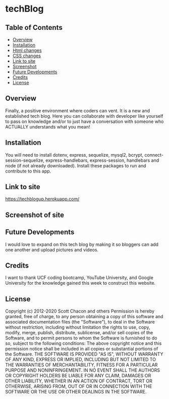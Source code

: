 # techBlog

## Table of Contents 
* [Overview](#overview)
* [Installation](#installation)
* [Html changes](#html-changes)
* [CSS changes](#css-changes)
* [Link to site](#link-to-site)
* [Screenshot](#screenshot-of-site)
* [Future Developments](#future-developments)
* [Credits](#credits)
* [License](#license)

## Overview
Finally, a positive environment where coders can vent. It is a new and established tech blog. Here you can collaborate with developer like yourself to pass on knowledge and/or to just have a conversation with someone who ACTUALLY understands what you mean! 

## Installation
You will need to install dotenv, express, sequelize, mysql2, bcrypt, connect-session-sequelize, express-handlebars, express-session, handlebars and node (if not already downloaded). Install these packages to run and contribute to this app.

## Link to site
https://techblogup.herokuapp.com/

## Screenshot of site


## Future Developments
I would love to expand on this tech blog by making it so bloggers can add one another and upload pictures and videos.

## Credits
I want to thank UCF coding bootcamp, YouTube University, and Google University for the knowledge gained this week to construct this website.

## License
Copyright (c) 2012-2020 Scott Chacon and others
Permission is hereby granted, free of charge, to any person obtaining
a copy of this software and associated documentation files (the
"Software"), to deal in the Software without restriction, including
without limitation the rights to use, copy, modify, merge, publish,
distribute, sublicense, and/or sell copies of the Software, and to
permit persons to whom the Software is furnished to do so, subject to
the following conditions:
The above copyright notice and this permission notice shall be
included in all copies or substantial portions of the Software.
THE SOFTWARE IS PROVIDED "AS IS", WITHOUT WARRANTY OF ANY KIND,
EXPRESS OR IMPLIED, INCLUDING BUT NOT LIMITED TO THE WARRANTIES OF
MERCHANTABILITY, FITNESS FOR A PARTICULAR PURPOSE AND
NONINFRINGEMENT. IN NO EVENT SHALL THE AUTHORS OR COPYRIGHT HOLDERS BE
LIABLE FOR ANY CLAIM, DAMAGES OR OTHER LIABILITY, WHETHER IN AN ACTION
OF CONTRACT, TORT OR OTHERWISE, ARISING FROM, OUT OF OR IN CONNECTION
WITH THE SOFTWARE OR THE USE OR OTHER DEALINGS IN THE SOFTWARE.